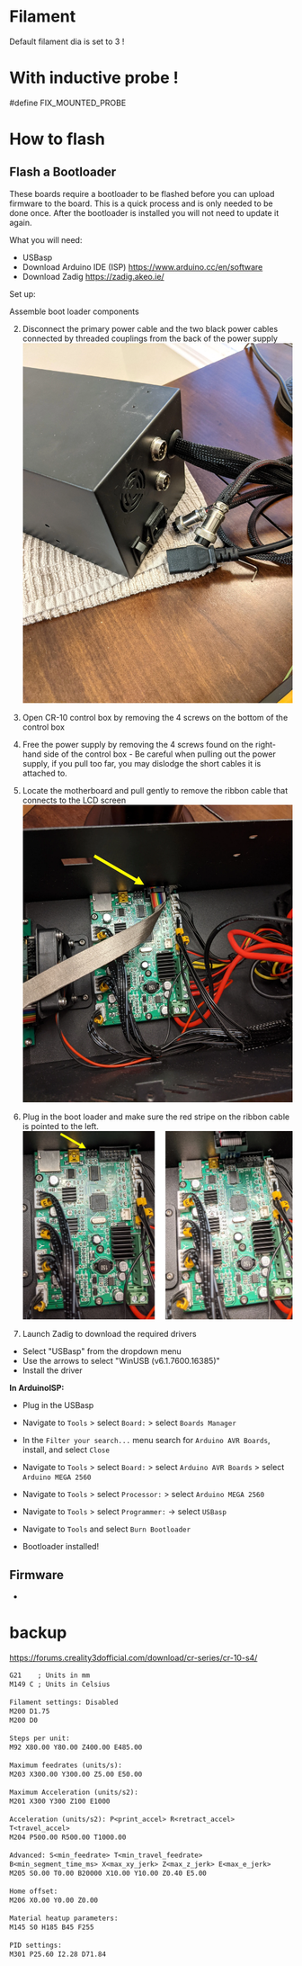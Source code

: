 # Filament
Default filament dia is set to 3 !

# With inductive probe !
#define FIX_MOUNTED_PROBE

# How to flash

## Flash a Bootloader
<!-- https://www.reddit.com/r/CR10/comments/nkfbtq/cr10_usbtinyisp_arduinoisp_usb_bootloader/    -->
<!-- https://support.th3dstudio.com/helpcenter/creality-v2-0-v2-1-v2-2-board-atmel-2560-icsp-programming-header-pinout/ -->

These boards require a bootloader to be flashed before you can upload firmware to the board. This is a quick process and is only needed to be done once. After the bootloader is installed you will not need to update it again.

What you will need:

- USBasp
- Download Arduino IDE (ISP) https://www.arduino.cc/en/software
- Download Zadig https://zadig.akeo.ie/

Set up:

Assemble boot loader components

2. Disconnect the primary power cable and the two black power cables connected by threaded couplings from the back of the power supply
![This is an image](2.jpg)

3. Open CR-10 control box by removing the 4 screws on the bottom of the control box

4. Free the power supply by removing the 4 screws found on the right-hand side of the control box - Be careful when pulling out the power supply, if you pull too far, you may dislodge the short cables it is attached to.

5. Locate the motherboard and pull gently to remove the ribbon cable that connects to the LCD screen
![This is an image](3.png)

6. Plug in the boot loader and make sure the red stripe on the ribbon cable is pointed to the left.
![This is an image](1.png)

7. Launch Zadig to download the required drivers

- Select "USBasp" from the dropdown menu
- Use the arrows to select "WinUSB (v6.1.7600.16385)"
- Install the driver

**In ArduinoISP:**

- Plug in the USBasp

- Navigate to `Tools` > select `Board:` > select `Boards Manager`

- In the `Filter your search...` menu search for `Arduino AVR Boards`, install, and select `Close`

- Navigate to `Tools` > select `Board:` > select `Arduino AVR Boards` > select `Arduino MEGA 2560`

- Navigate to `Tools` > select `Processor:` > select `Arduino MEGA 2560`

- Navigate to `Tools` > select `Programmer:` -> select `USBasp`

- Navigate to `Tools` and select `Burn Bootloader`

- Bootloader installed!

## Firmware

- 


# backup
https://forums.creality3dofficial.com/download/cr-series/cr-10-s4/

```
G21    ; Units in mm
M149 C ; Units in Celsius

Filament settings: Disabled
M200 D1.75
M200 D0

Steps per unit:
M92 X80.00 Y80.00 Z400.00 E485.00

Maximum feedrates (units/s):
M203 X300.00 Y300.00 Z5.00 E50.00

Maximum Acceleration (units/s2):
M201 X300 Y300 Z100 E1000

Acceleration (units/s2): P<print_accel> R<retract_accel> T<travel_accel>
M204 P500.00 R500.00 T1000.00

Advanced: S<min_feedrate> T<min_travel_feedrate> B<min_segment_time_ms> X<max_xy_jerk> Z<max_z_jerk> E<max_e_jerk>
M205 S0.00 T0.00 B20000 X10.00 Y10.00 Z0.40 E5.00

Home offset:
M206 X0.00 Y0.00 Z0.00

Material heatup parameters:
M145 S0 H185 B45 F255

PID settings:
M301 P25.60 I2.28 D71.84
```
